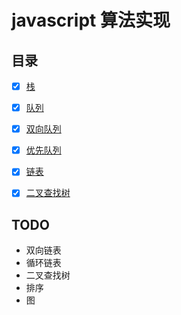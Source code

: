 # javascript 算法实现

## 目录

* [x] [栈](./stack/stack.md)
* [x] [队列](./queue/queue.md)
* [x] [双向队列](./deque/deque.md)
* [x] [优先队列](./priorityQueue/priorityQueue.md)
* [x] [链表](./linkedList/linkedList.md)
* [x] [二叉查找树](./binarySearchTree/binarySearchTree.md)


## TODO

* 双向链表
* 循环链表
* 二叉查找树
* 排序
* 图
